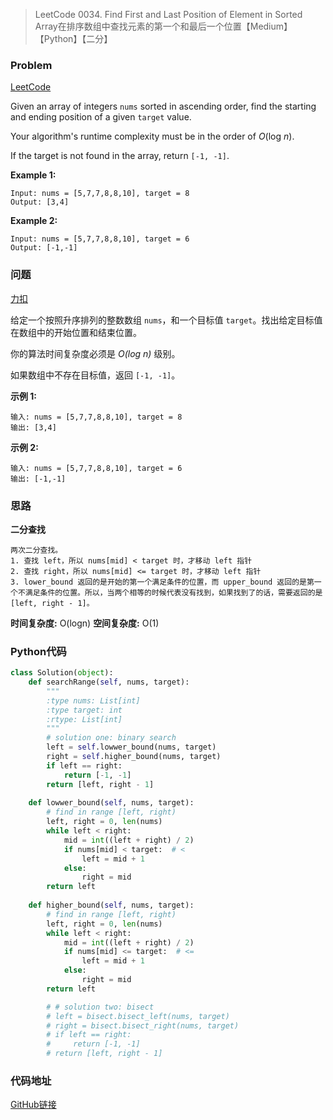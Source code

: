> LeetCode 0034. Find First and Last Position of Element in Sorted Array在排序数组中查找元素的第一个和最后一个位置【Medium】【Python】【二分】

### Problem

[LeetCode](https://leetcode.com/problems/find-first-and-last-position-of-element-in-sorted-array/)

Given an array of integers `nums` sorted in ascending order, find the starting and ending position of a given `target` value.

Your algorithm's runtime complexity must be in the order of *O*(log *n*).

If the target is not found in the array, return `[-1, -1]`.

**Example 1:**

```
Input: nums = [5,7,7,8,8,10], target = 8
Output: [3,4]
```

**Example 2:**

```
Input: nums = [5,7,7,8,8,10], target = 6
Output: [-1,-1]
```

### 问题

[力扣](https://leetcode-cn.com/problems/find-first-and-last-position-of-element-in-sorted-array/)

给定一个按照升序排列的整数数组 `nums`，和一个目标值 `target`。找出给定目标值在数组中的开始位置和结束位置。

你的算法时间复杂度必须是 *O(log n)* 级别。

如果数组中不存在目标值，返回 `[-1, -1]`。

**示例 1:**

```
输入: nums = [5,7,7,8,8,10], target = 8
输出: [3,4]
```

**示例 2:**

```
输入: nums = [5,7,7,8,8,10], target = 6
输出: [-1,-1]
```

### 思路

**二分查找**

```
两次二分查找。
1. 查找 left，所以 nums[mid] < target 时，才移动 left 指针
2. 查找 right，所以 nums[mid] <= target 时，才移动 left 指针
3. lower_bound 返回的是开始的第一个满足条件的位置，而 upper_bound 返回的是第一个不满足条件的位置。所以，当两个相等的时候代表没有找到，如果找到了的话，需要返回的是 [left, right - 1]。
```

**时间复杂度:** O(logn)
**空间复杂度:** O(1)

### Python代码

```python
class Solution(object):
    def searchRange(self, nums, target):
        """
        :type nums: List[int]
        :type target: int
        :rtype: List[int]
        """
        # solution one: binary search
        left = self.lowwer_bound(nums, target)
        right = self.higher_bound(nums, target)
        if left == right:
            return [-1, -1]
        return [left, right - 1]
    
    def lowwer_bound(self, nums, target):
        # find in range [left, right)
        left, right = 0, len(nums)
        while left < right:
            mid = int((left + right) / 2)
            if nums[mid] < target:  # <
                left = mid + 1
            else:
                right = mid
        return left
    
    def higher_bound(self, nums, target):
        # find in range [left, right)
        left, right = 0, len(nums)
        while left < right:
            mid = int((left + right) / 2)
            if nums[mid] <= target:  # <=
                left = mid + 1
            else:
                right = mid
        return left

        # # solution two: bisect
        # left = bisect.bisect_left(nums, target)
        # right = bisect.bisect_right(nums, target)
        # if left == right:
        #     return [-1, -1]
        # return [left, right - 1]
```

### 代码地址

[GitHub链接](https://github.com/Wonz5130/LeetCode-Solutions/blob/master/solutions/0034-Find-First-and-Last-Position-of-Element-in-Sorted-Array/0034.py)